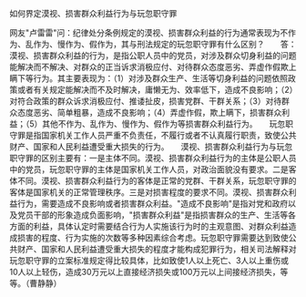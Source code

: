 如何界定漠视、损害群众利益行为与玩忽职守罪

网友"卢雷雷"问：纪律处分条例规定的漠视、损害群众利益的行为通常表现为不作为、乱作为、慢作为、假作为，其与刑法规定的玩忽职守罪有什么区别？　　答：漠视、损害群众利益的行为，是指公职人员中的党员，对涉及群众切身利益的问题能解决而不解决、对群众的正当诉求消极应付、对待群众态度恶劣、弄虚作假欺上瞒下等行为。其主要表现为：（1）对涉及群众生产、生活等切身利益的问题依照政策或者有关规定能解决而不及时解决，庸懒无为、效率低下，造成不良影响；（2）对符合政策的群众诉求消极应付、推诿扯皮，损害党群、干群关系；（3）对待群众态度恶劣、简单粗暴，造成不良影响；（4）弄虚作假，欺上瞒下，损害群众利益；（5）其他不作为、乱作为、慢作为、假作为等损害群众利益行为。　　玩忽职守罪是指国家机关工作人员严重不负责任，不履行或者不认真履行职责，致使公共财产、国家和人民利益遭受重大损失的行为。　　漠视、损害群众利益行为与玩忽职守罪的区别主要有：一是主体不同。漠视、损害群众利益行为的主体是公职人员中的党员，玩忽职守罪的主体是国家机关工作人员，对政治面貌没有要求。二是客体不同。漠视、损害群众利益行为的客体是正常的党群、干群关系，玩忽职守罪的客体是国家机关的正常管理秩序。三是对损害程度的要求不同。漠视、损害群众利益行为，需要造成不良影响或者损害群众利益。"造成不良影响"是指对党和政府以及党员干部的形象造成负面影响，"损害群众利益"是指损害群众的生产、生活等各方面的利益，具体认定时需要结合行为人实施该行为时的主观意图、对群众利益造成损害的程度、行为实施的次数等多种因素综合考虑。玩忽职守罪需要达到致使公共财产、国家和人民利益遭受重大损失的程度才能构成犯罪行为，相关司法解释对玩忽职守罪的立案标准规定得比较具体，比如致使1人以上死亡、3人以上重伤或10人以上轻伤，造成30万元以上直接经济损失或100万元以上间接经济损失，等等。（曹静静）
